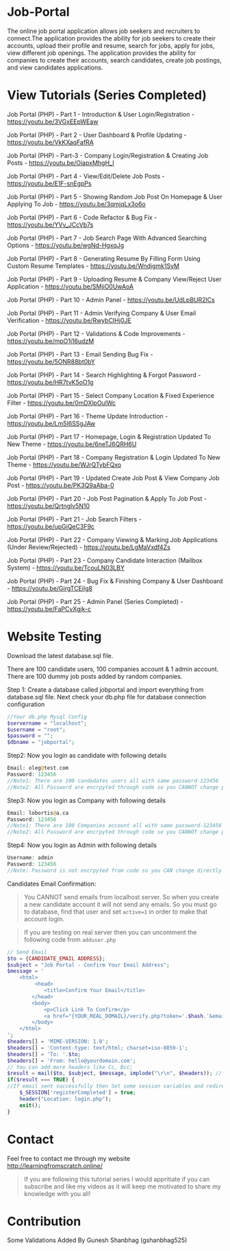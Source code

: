 # Job-Portal

The online job portal application allows job seekers and recruiters to connect.The application provides the ability for job seekers to create their accounts, upload their profile and resume, search for jobs, apply for jobs, view different job openings. The application provides the ability for companies to create their accounts, search candidates, create job postings, and view candidates applications.

# View Tutorials (Series Completed)

Job Portal (PHP) - Part 1 - Introduction & User Login/Registration - https://youtu.be/3VGxEEpWEaw

Job Portal (PHP) - Part 2 - User Dashboard & Profile Updating - https://youtu.be/VkKXaqFafRA

Job Portal (PHP) - Part-3 - Company Login/Registration & Creating Job Posts - https://youtu.be/OiapxMhgH_I

Job Portal (PHP) - Part 4 - View/Edit/Delete Job Posts - https://youtu.be/E1F-snEgpPs

Job Portal (PHP) - Part 5 - Showing Random Job Post On Homepage & User Applying To Job - https://youtu.be/3qmjqLx3o6o

Job Portal (PHP) - Part 6 - Code Refactor & Bug Fix - https://youtu.be/YVv_JCcVb7s

Job Portal (PHP) - Part 7 - Job Search Page With Advanced Searching Options  - https://youtu.be/wgNd-HgxqJg

Job Portal (PHP) - Part 8 - Generating Resume By Filling Form Using Custom Resume Templates - https://youtu.be/Wndjgmk1SyM

Job Portal (PHP) - Part 9 - Uploading Resume & Company View/Reject User Application - https://youtu.be/SMjiO0UwAoA

Job Portal (PHP) - Part 10 - Admin Panel - https://youtu.be/UdLpBUR2lCs

Job Portal (PHP) - Part 11 - Admin Verifying Company & User Email Verification - https://youtu.be/RwybCIHj0JE

Job Portal (PHP) - Part 12 - Validations & Code Improvements - https://youtu.be/mpO1j16udzM

Job Portal (PHP) - Part 13 - Email Sending Bug Fix - https://youtu.be/5ONR88bt0bY

Job Portal (PHP) - Part 14 - Search Highlighting & Forgot Password - https://youtu.be/HR7tvK5oO1g

Job Portal (PHP) - Part 15 - Select Company Location & Fixed Experience Filter - https://youtu.be/0mDXlpOulWc

Job Portal (PHP) - Part 16 - Theme Update Introduction - https://youtu.be/Lm5I6SSgJAw

Job Portal (PHP) - Part 17 - Homepage, Login & Registration Updated To New Theme - https://youtu.be/6neTJ6QRH6U

Job Portal (PHP) - Part 18 - Company Registration & Login Updated To New Theme - https://youtu.be/WJrQTybFQxo

Job Portal (PHP) - Part 19 - Updated Create Job Post & View Company Job Post - https://youtu.be/PK3Q9aAba-0

Job Portal (PHP) - Part 20 - Job Post Pagination & Apply To Job Post - https://youtu.be/Qrtnglv5N10

Job Portal (PHP) - Part 21 - Job Search Filters - https://youtu.be/upGiQeC3F9c

Job Portal (PHP) - Part 22 - Company Viewing & Marking Job Applications (Under Review/Rejected) - https://youtu.be/LgMaVxdf4Zs

Job Portal (PHP) - Part 23 - Company Candidate Interaction (Mailbox System) - https://youtu.be/TcouLN03LBY

Job Portal (PHP) - Part 24 - Bug Fix & Finishing Company & User Dashboard - https://youtu.be/GirgTCEilg8

Job Portal (PHP) - Part 25 - Admin Panel (Series Completed) - https://youtu.be/FaPCvXgjk-c

# Website Testing

Download the latest database.sql file.

There are 100 candidate users, 100 companies account & 1 admin account.
There are 100 dummy job posts added by random companies.

Step 1: Create a database called jobportal and import everything from database.sql file. Next check your db.php file for database connection configuration

```php
//Your db.php Mysql Config
$servername = "localhost";
$username = "root";
$password = "";
$dbname = "jobportal";
```

Step2: Now you login as candidate with following details

```php
Email: oleg@test.com
Password: 123456
//Note1: There are 100 candadates users all with same password-123456
//Note2: All Password are encrpyted through code so you CANNOT change password directly from database.
```

Step3: Now you login as Company with following details

```php
Email: lobortis@a.ca
Password: 123456
//Note1: There are 100 Companies account all with same password-123456
//Note2: All Password are encrpyted through code so you CANNOT change password directly from database.
```

Step4: Now you login as Admin with following details

```php
Username: admin
Password: 123456
//Note: Password is not encrpyted from code so you CAN change directly from database.
```

Candidates Email Confirmation:
>You CANNOT send emails from localhost server. So when you create a new candidate account it will not send any emails. So you must go to database, find that user and set ```active=1``` in order to make that account login. 

>If you are testing on real server then you can uncomment the following code from ```adduser.php```

```php
// Send Email
$to = {CANDIDATE_EMAIL ADDRESS};
$subject = "Job Portal - Confirm Your Email Address";
$message = '
    <html>
    	 <head>
		    <title>Confirm Your Email</title>
		</head>
		<body>
		    <p>Click Link To Confirm</p>
		    <a href="{YOUR_REAL_DOMAIL}/verify.php?token='.$hash.'&email='.$email.'">Verify Email</a>
		</body>
	</html>
';
$headers[] = 'MIME-VERSION: 1.0';
$headers[] = 'Content-type: text/html; charset=iso-8859-1';
$headers[] = 'To: '.$to;
$headers[] = 'From: hello@yourdomain.com';
// You can add more headers like Cc, Bcc;
$result = mail($to, $subject, $message, implode("\r\n", $headers)); // \r\n will return new line. 
if($result === TRUE) {
//If email sent successfully then Set some session variables and redirect to login page
	$_SESSION['registerCompleted'] = true;
	header("Location: login.php");
	exit();
}
```

# Contact
Feel free to contact me through my website http://learningfromscratch.online/ 
>If you are following this tutorial series I would appritiate if you can subscribe and like my videos as it will keep me motivated to share my knowledge with you all!

# Contribution
Some Validations Added By Gunesh Shanbhag (gshanbhag525)


